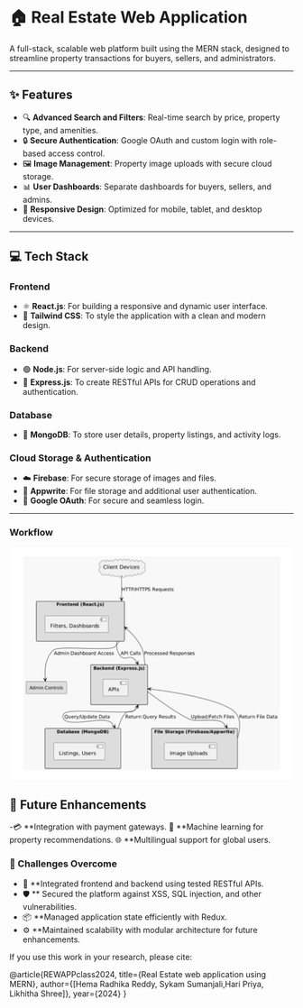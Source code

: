 # 🏠 Real Estate Web Application  

A full-stack, scalable web platform built using the MERN stack, designed to streamline property transactions for buyers, sellers, and administrators.

---

## ✨ Features  
- 🔍 **Advanced Search and Filters**: Real-time search by price, property type, and amenities.  
- 🔒 **Secure Authentication**: Google OAuth and custom login with role-based access control.  
- 🖼️ **Image Management**: Property image uploads with secure cloud storage.  
- 📊 **User Dashboards**: Separate dashboards for buyers, sellers, and admins.  
- 📱 **Responsive Design**: Optimized for mobile, tablet, and desktop devices.  

---

## 💻 Tech Stack  
### **Frontend**  
- ⚛️ **React.js**: For building a responsive and dynamic user interface.  
- 🎨 **Tailwind CSS**: To style the application with a clean and modern design.  

### **Backend**  
- 🟢 **Node.js**: For server-side logic and API handling.  
- 🚀 **Express.js**: To create RESTful APIs for CRUD operations and authentication.  

### **Database**  
- 🍃 **MongoDB**: To store user details, property listings, and activity logs.  

### **Cloud Storage & Authentication**  
- ☁️ **Firebase**: For secure storage of images and files.  
- 📂 **Appwrite**: For file storage and additional user authentication.  
- 🔐 **Google OAuth**: For secure and seamless login.  

---

### Workflow 
![alt text](https://github.com/hemaradhika-reddy/Real-Estate-Web-Application/blob/main/workflow.png)

## 🚀 Future Enhancements
-💳 **Integration with payment gateways.
🤖 **Machine learning for property recommendations.
🌐 **Multilingual support for global users.
### 🎯 Challenges Overcome
- 🧩 **Integrated frontend and backend using tested RESTful APIs.
- 🛡️ ** Secured the platform against XSS, SQL injection, and other vulnerabilities.
- 📦 **Managed application state efficiently with Redux.
- ⚙️ **Maintained scalability with modular architecture for future enhancements.


If you use this work in your research, please cite:

@article{REWAPPclass2024,
  title={Real Estate web application using MERN},
  author={[Hema Radhika Reddy, Sykam Sumanjali,Hari Priya, Likhitha Shree]},
  year={2024}
}



